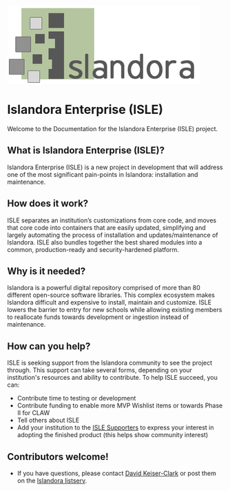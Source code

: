 ![Logo](assets/Islandora.png)

# Islandora Enterprise (ISLE)

Welcome to the Documentation for the Islandora Enterprise (ISLE) project.

## What is Islandora Enterprise (ISLE)?
Islandora Enterprise (ISLE) is a new project in development that will address one of the most significant pain-points in Islandora: installation and maintenance.

## How does it work?
ISLE separates an institution’s customizations from core code, and moves that core code into containers that are easily updated, simplifying and largely automating the process of installation and updates/maintenance of Islandora. ISLE also bundles together the best shared modules into a common, production-ready and security-hardened platform.

## Why is it needed?
Islandora is a powerful digital repository comprised of more than 80 different open-source software libraries. This complex ecosystem makes Islandora difficult and expensive to install, maintain and customize. ISLE lowers the barrier to entry for new schools while allowing existing members to reallocate funds towards development or ingestion instead of maintenance.

## How can you help?
ISLE is seeking support from the Islandora community to see the project through. This support can take several forms, depending on your institution's resources and ability to contribute. To help ISLE succeed, you can:
* Contribute time to testing or development
* Contribute funding to enable more MVP Wishlist items or towards Phase II for CLAW
* Tell others about ISLE
* Add your institution to the [ISLE Supporters](https://docs.google.com/document/d/1ycx5ATbeWpUWvpZ6bwXws490CMgi0dyB9SBfPYUDEjk/edit?usp=sharing) to express your interest in adopting the finished product (this helps show community interest)

## Contributors welcome!
* If you have questions, please contact [David Keiser-Clark](dwk2@williams.edu) or post them on the [Islandora listserv](https://groups.google.com/forum/?utm_source=digest&utm_medium=email#!forum/islandora/topics).
